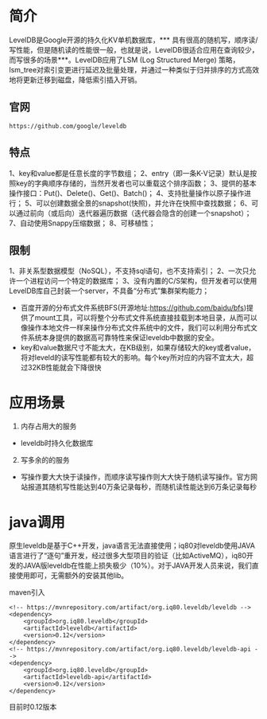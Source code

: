 # 简介
LevelDB是Google开源的持久化KV单机数据库，*** 具有很高的随机写，顺序读/写性能，但是随机读的性能很一般，也就是说，LevelDB很适合应用在查询较少，而写很多的场景***。LevelDB应用了LSM (Log Structured Merge) 策略，lsm_tree对索引变更进行延迟及批量处理，并通过一种类似于归并排序的方式高效地将更新迁移到磁盘，降低索引插入开销。

## 官网
```
https://github.com/google/leveldb
```

## 特点
1、key和value都是任意长度的字节数组；
2、entry（即一条K-V记录）默认是按照key的字典顺序存储的，当然开发者也可以重载这个排序函数；
3、提供的基本操作接口：Put()、Delete()、Get()、Batch()；
4、支持批量操作以原子操作进行；
5、可以创建数据全景的snapshot(快照)，并允许在快照中查找数据；
6、可以通过前向（或后向）迭代器遍历数据（迭代器会隐含的创建一个snapshot）；
7、自动使用Snappy压缩数据；
8、可移植性；

## 限制
1、非关系型数据模型（NoSQL），不支持sql语句，也不支持索引；
2、一次只允许一个进程访问一个特定的数据库；
3、没有内置的C/S架构，但开发者可以使用LevelDB库自己封装一个server，不具备“分布式”集群架构能力；
 - 百度开源的分布式文件系统BFS(开源地址:https://github.com/baidu/bfs)提 供了mount工具，可以将整个分布式文件系统直接挂载到本地目录，从而可以像操作本地文件一样来操作分布式文件系统中的文件，我们可以利用分布式文件系统本身提供的数据高可靠特性来保证leveldb中数据的安全。
 - key和value数据尺寸不能太大，在KB级别，如果存储较大的key或者value，将对leveld的读写性能都有较大的影响。每个key所对应的内容不宜太大，超过32KB性能就会下降很快




# 应用场景
1. 内存占用大的服务
 - leveldb时持久化数据库
2. 写多余的的服务
 - 写操作要大大快于读操作，而顺序读写操作则大大快于随机读写操作。官方网站报道其随机写性能达到40万条记录每秒，而随机读性能达到6万条记录每秒
 

# java调用
原生leveldb是基于C++开发，java语言无法直接使用；iq80对leveldb使用JAVA 语言进行了“逐句”重开发，经过很多大型项目的验证（比如ActiveMQ），iq80开发的JAVA版leveldb在性能上损失极少（10%）。对于JAVA开发人员来说，我们直接使用即可，无需额外的安装其他lib。

maven引入
```
<!-- https://mvnrepository.com/artifact/org.iq80.leveldb/leveldb -->
<dependency>
    <groupId>org.iq80.leveldb</groupId>
    <artifactId>leveldb</artifactId>
    <version>0.12</version>
</dependency>
<!-- https://mvnrepository.com/artifact/org.iq80.leveldb/leveldb-api -->
<dependency>
    <groupId>org.iq80.leveldb</groupId>
    <artifactId>leveldb-api</artifactId>
    <version>0.12</version>
</dependency>
```
目前时0.12版本


